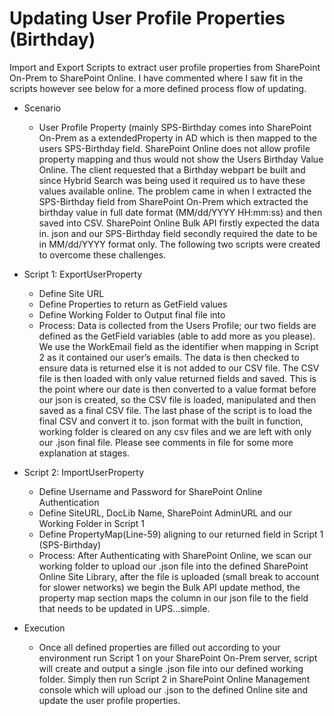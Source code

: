 # Updating User Profile Properties (Birthday)
Import and Export Scripts to extract user profile properties from SharePoint On-Prem to SharePoint Online. I have commented where I saw fit in the scripts however see below for a more defined process flow of updating. 

* Scenario
  * User Profile Property (mainly SPS-Birthday comes into SharePoint On-Prem as a extendedProperty in AD which is then mapped to the users SPS-Birthday field. SharePoint Online does not allow profile property mapping and thus would not show the Users Birthday Value Online. The client requested that a Birthday webpart be built and since Hybrid Search was being used it required us to have these values available online. The problem came in when I extracted the SPS-Birthday field from SharePoint On-Prem which extracted the birthday value in full date format (MM/dd/YYYY HH:mm:ss) and then saved into CSV. SharePoint Online Bulk API firstly expected the data in. json and our SPS-Birthday field secondly required the date to be in MM/dd/YYYY format only. The following two scripts were created to overcome these challenges. 

* Script 1: ExportUserProperty
  * Define Site URL 
  * Define Properties to return as GetField values
  * Define Working Folder to Output final file into
  * Process: Data is collected from the Users Profile; our two fields are defined as the GetField variables (able to add more as you please). We use the WorkEmail field as the identifier when mapping in Script 2 as it contained our user’s emails. The data is then checked to ensure data is returned else it is not added to our CSV file. The CSV file is then loaded with only value returned fields and saved. This is the point where our date is then converted to a value format before our json is created, so the CSV file is loaded, manipulated and then saved as a final CSV file. The last phase of the script is to load the final CSV and convert it to. json format with the built in function, working folder is cleared on any csv files and we are left with only our .json final file. Please see comments in file for some more explanation at stages. 

* Script 2: ImportUserProperty
  * Define Username and Password for SharePoint Online Authentication
  * Define SiteURL, DocLib Name, SharePoint AdminURL and our Working Folder in Script 1
  * Define PropertyMap(Line-59) aligning to our returned field in Script 1 (SPS-Birthday)
  * Process: After Authenticating with SharePoint Online, we scan our working folder to upload our .json file into the defined SharePoint Online Site Library, after the file is uploaded (small break to account for slower networks) we begin the Bulk API update method, the property map section maps the column in our json file to the field that needs to be updated in UPS...simple. 

* Execution
  * Once all defined properties are filled out according to your environment run Script 1 on your SharePoint On-Prem server, script will create and output a single .json file into our defined working folder. Simply then run Script 2 in SharePoint Online Management console which will upload our .json to the defined Online site and update the user profile properties.
